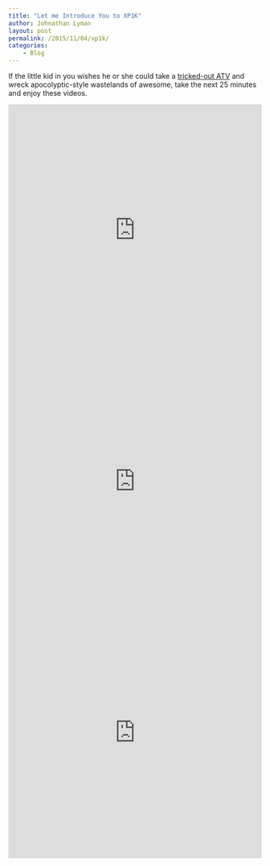 ```yaml
---
title: "Let me Introduce You to XP1K"
author: Johnathan Lyman
layout: post
permalink: /2015/11/04/xp1k/
categories:
    - Blog
---
```


If the little kid in you wishes he or she could take a [tricked-out ATV](http://truckyeah.jalopnik.com/your-next-epic-off-road-video-turbocharged-atv-vs-ind-1737821473) and wreck apocolyptic-style wastelands of awesome, take the next 25 minutes and enjoy these videos.

<iframe class="youtube-player" type="text/html" width="100%" height="500" src="https://www.youtube.com/embed/rEbfteUIkYU?version=3&amp;rel=1&amp;fs=1&amp;autohide=2&amp;showsearch=0&amp;showinfo=1&amp;iv_load_policy=1&amp;wmode=transparent" frameborder="0" allowfullscreen="true"></iframe>

<iframe class="youtube-player" type="text/html" width="100%" height="500" src="https://www.youtube.com/embed/jxTvMaJBT3c?version=3&amp;rel=1&amp;fs=1&amp;autohide=2&amp;showsearch=0&amp;showinfo=1&amp;iv_load_policy=1&amp;wmode=transparent" frameborder="0" allowfullscreen="true"></iframe>

<iframe class="youtube-player" type="text/html" width="100%" height="500" src="https://www.youtube.com/embed/jxTvMaJBT3c?version=3&amp;rel=1&amp;fs=1&amp;autohide=2&amp;showsearch=0&amp;showinfo=1&amp;iv_load_policy=1&amp;wmode=transparent" frameborder="0" allowfullscreen="true"></iframe>
